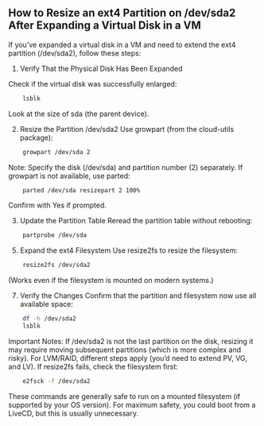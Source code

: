 How to Resize an ext4 Partition on /dev/sda2 After Expanding a Virtual Disk in a VM
---
If you’ve expanded a virtual disk in a VM and need to extend the ext4 partition (/dev/sda2), follow these steps:
1. Verify That the Physical Disk Has Been Expanded

Check if the virtual disk was successfully enlarged:
```bash
    lsblk
```
Look at the size of sda (the parent device).

2. Resize the Partition /dev/sda2
Use growpart (from the cloud-utils package):
```bash
    growpart /dev/sda 2
```
Note: Specify the disk (/dev/sda) and partition number (2) separately.
If growpart is not available, use parted:
```bash
    parted /dev/sda resizepart 2 100%
```
Confirm with Yes if prompted.

3. Update the Partition Table
Reread the partition table without rebooting:
```bash
    partprobe /dev/sda
```
5. Expand the ext4 Filesystem
Use resize2fs to resize the filesystem:
```bash
    resize2fs /dev/sda2
```
(Works even if the filesystem is mounted on modern systems.)

7. Verify the Changes
Confirm that the partition and filesystem now use all available space:
```bash
    df -h /dev/sda2
    lsblk
```
Important Notes:
If /dev/sda2 is not the last partition on the disk, resizing it may require moving subsequent partitions (which is more complex and risky).
For LVM/RAID, different steps apply (you’d need to extend PV, VG, and LV).
If resize2fs fails, check the filesystem first:
```bash
    e2fsck -f /dev/sda2
```
These commands are generally safe to run on a mounted filesystem (if supported by your OS version).
For maximum safety, you could boot from a LiveCD, but this is usually unnecessary.
